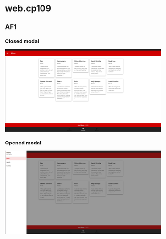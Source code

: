 # web.cp109

## AF1
### Closed modal 
![image](./src/assets/closedModal.png)

### Opened modal
![image](./src/assets/openedModal.png)